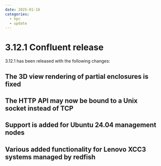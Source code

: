 ```yaml
---
date: 2025-01-16
categories:
  - hpc
  - update
---
```


# 3.12.1 Confluent release

3.12.1 has been released with the following changes:
<!-- more -->

## The 3D view rendering of partial enclosures is fixed

## The HTTP API may now be bound to a Unix socket instead of TCP

## Support is added for Ubuntu 24.04 management nodes

## Various added functionality for Lenovo XCC3 systems managed by redfish

